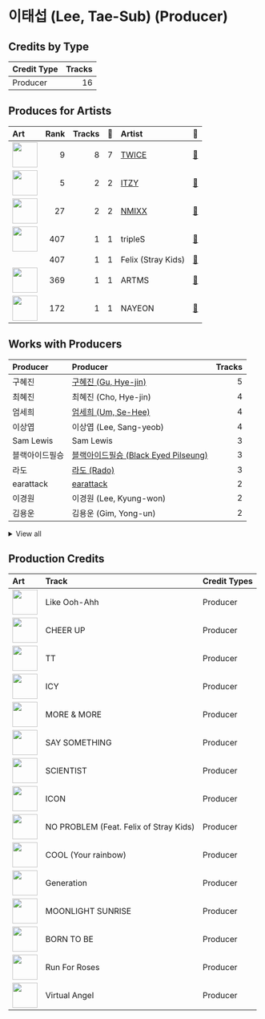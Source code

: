 # 이태섭 (Lee, Tae-Sub) (Producer)

## Credits by Type

| Credit Type | Tracks |
|:---|---:|
| Producer | 16 |

## Produces for Artists

| Art | Rank | Tracks | 💚 | Artist | 🔗 |
|:---|---:|---:|---:|:---|:---|
| <img src="https://i.scdn.co/image/ab6761610000e5eb0c6952f39ba680489149a54c" alt="" width="50" /> | 9 | 8 | 7 | [TWICE](../../artists/twice/overview.md) | [🔗](https://open.spotify.com/artist/7n2Ycct7Beij7Dj7meI4X0) |
| <img src="https://i.scdn.co/image/ab6761610000e5ebb0e2700dbc17b43328038f7a" alt="" width="50" /> | 5 | 2 | 2 | [ITZY](../../artists/itzy/overview.md) | [🔗](https://open.spotify.com/artist/2KC9Qb60EaY0kW4eH68vr3) |
| <img src="https://i.scdn.co/image/ab6761610000e5eb1edc72b57c227d48e28888b1" alt="" width="50" /> | 27 | 2 | 2 | [NMIXX](../../artists/nmixx/overview.md) | [🔗](https://open.spotify.com/artist/28ot3wh4oNmoFOdVajibBl) |
| <img src="https://i.scdn.co/image/ab6761610000e5eb562386d76cf9051be82de6f5" alt="" width="50" /> | 407 | 1 | 1 | tripleS | [🔗](https://open.spotify.com/artist/5Z71xE9prhpHrqL5thVMyK) |
| | 407 | 1 | 1 | Felix (Stray Kids) | [🔗](https://open.spotify.com/artist/40zyx4iztMjRbIIoI802r4) |
| <img src="https://i.scdn.co/image/ab6761610000e5eb0576f9b8cd1e8c68afe0e3e6" alt="" width="50" /> | 369 | 1 | 1 | ARTMS | [🔗](https://open.spotify.com/artist/213zHiFZwtDVEqyxeCbk07) |
| <img src="https://i.scdn.co/image/ab6761610000e5ebfbdd3f060e1cbe9e8eeaecac" alt="" width="50" /> | 172 | 1 | 1 | NAYEON | [🔗](https://open.spotify.com/artist/1VwDG9aBflQupaFNjUru9A) |

## Works with Producers

| Producer | Producer | Tracks |
|:---|:---|---:|
| 구혜진 | [구혜진 (Gu, Hye-jin)](../구혜진_(gu,_hye-jin)/overview.md) | 5 |
| 최혜진 | 최혜진 (Cho, Hye-jin) | 4 |
| 엄세희 | [엄세희 (Um, Se-Hee)](../엄세희_(um,_se-hee)/overview.md) | 4 |
| 이상엽 | 이상엽 (Lee, Sang-yeob) | 4 |
| Sam Lewis | Sam Lewis | 3 |
| 블랙아이드필승 | [블랙아이드필승 (Black Eyed Pilseung)](../블랙아이드필승_(black_eyed_pilseung)/overview.md) | 3 |
| 라도 | [라도 (Rado)](../라도_(rado)/overview.md) | 3 |
| earattack | [earattack](../earattack/overview.md) | 2 |
| 이경원 | 이경원 (Lee, Kyung-won) | 2 |
| 김용운 | 김용운 (Gim, Yong-un) | 2 |


<details>
<summary>View all</summary>

| Producer | Producer | Tracks |
|:---|:---|---:|
| Arschtritt Lindgren | [Arschtritt Lindgren](../arschtritt_lindgren/overview.md) | 2 |
| 임찬미 | 임찬미 (Kim, Chan-mi) | 2 |
| 신지영 | 신지영 (Shin, Ji-young) | 2 |
| Melanie Joy Fontana | Melanie Joy Fontana | 2 |
| 박진영 | 박진영 (Park, Jin Young) | 2 |
| Andrew Choi | Andrew Choi | 1 |
| Jaden Jeong | Jaden Jeong | 1 |
| TBHits | TBHits | 1 |
| HOJI | HOJI | 1 |
| Sam Carter | Sam Carter | 1 |
| 박랑 | 박랑 (박랑) | 1 |
| Kriz | [Kriz](../kriz/overview.md) | 1 |
| Daniel Mikael Caesar | Daniel Mikael Caesar | 1 |
| Cameron Neilson | Cameron Neilson | 1 |
| 이기 | 이기 (IGGY) | 1 |
| won. | won. | 1 |
| Greg Bonnick | Greg Bonnick | 1 |
| Ellen Berg Tollbom | Ellen Berg Tollbom | 1 |
| Nano | Nano | 1 |
| 강영현 | 강영현 (Kang, Young-hyun) | 1 |
| Zara Larsson | Zara Larsson | 1 |
| 정호현 | 정호현 (정호현) | 1 |
| Hannah Robinson | Hannah Robinson | 1 |
| Cazzi Opeia | Cazzi Opeia | 1 |
| Anne-Marie | Anne-Marie | 1 |
| 이우현 | 이우현 (Lee, Woo-hyun) | 1 |
| EL CAPITXN | EL CAPITXN | 1 |
| Frankie Day | Frankie Day | 1 |
| 서은일 | 서은일 (Seo, Eun-il) | 1 |
| Taet Chesterton | Taet Chesterton | 1 |
| Arineh Karimi | Arineh Karimi | 1 |
| 조유리 | 조유리 (Jo, Yuri) | 1 |
| BADD | BADD | 1 |
| 72 | 72 | 1 |
| Kaedi Dalley | Kaedi Dalley | 1 |
| 이나일 | 이나일 (E, Na-Il) | 1 |
| 우민정 | 우민정 (Umin, Je-ong) | 1 |
| Sungwoo Kim | Sungwoo Kim | 1 |
| LDN Noise | [LDN Noise](../ldn_noise/overview.md) | 1 |
| Justin Tranter | Justin Tranter | 1 |
| PENOMECO | PENOMECO | 1 |
| Ludwig Lindell | Ludwig Lindell | 1 |
| Maria Marcus | Maria Marcus | 1 |
| 김종수 | 김종수 (Kim, Jong-soo) | 1 |
| 김연서 | 김연서 (Kim, Yeon-seo) | 1 |
| 아르마딜로 | 아르마딜로 (Armadillo) | 1 |
| Julia Michaels | Julia Michaels | 1 |
| 이스란 | 이스란 (Lee, Seran) | 1 |
| GG Ramirez | GG Ramirez | 1 |
| Mr. Franks | Mr. Franks | 1 |
| Nina Ann Nelson | Nina Ann Nelson | 1 |
| MNEK | MNEK | 1 |
| Danny Shah | Danny Shah | 1 |
| Hayden Chapman | Hayden Chapman | 1 |
| YUE | YUE | 1 |
| 임홍진 | 임홍진 (Im, Hong-Jin) | 1 |
| BIBI | BIBI | 1 |
| Lauren Dyson | Lauren Dyson | 1 |
| Ashley Alisha | Ashley Alisha | 1 |
| Noday | Noday | 1 |
| Arte | Arte | 1 |
| 이해솔 | 이해솔 (Lee, Hae Sol) | 1 |
| 박은정 | 박은정 (박은정) | 1 |
| ZENUR | ZENUR | 1 |
| Shift K3Y | Shift K3Y | 1 |
| Ayushy | Ayushy | 1 |
| 조한솔 | 조한솔 (Cho, Han-sol) | 1 |
| Sophia Pae | Sophia Pae | 1 |
| Gusten Dahlqvist | Gusten Dahlqvist | 1 |
| Call Me Loop | Call Me Loop | 1 |
| 정은경 | [정은경 (Jung, Eun-Kyung)](../정은경_(jung,_eun-kyung)/overview.md) | 1 |
| 심은지 | [심은지 (Sim, Eunjee)](../심은지_(sim,_eunjee)/overview.md) | 1 |

</details>


## Production Credits

| Art | Track | Credit Types |
|:---|:---|:---|
| <img src="https://i.scdn.co/image/ab67616d0000b273ce17f432c79c5e45ce88688f" alt="" width="50" /> | Like Ooh-Ahh | Producer |
| <img src="https://i.scdn.co/image/ab67616d0000b2739e9e3a1adcc32090690fd0b6" alt="" width="50" /> | CHEER UP | Producer |
| <img src="https://i.scdn.co/image/ab67616d0000b273387444ab2fc1f08dfe7915ab" alt="" width="50" /> | TT | Producer |
| <img src="https://i.scdn.co/image/ab67616d0000b2731260c9a4d42b2615c9f67bb0" alt="" width="50" /> | ICY | Producer |
| <img src="https://i.scdn.co/image/ab67616d0000b27324869424ae632466b839a8a8" alt="" width="50" /> | MORE & MORE | Producer |
| <img src="https://i.scdn.co/image/ab67616d0000b2736570fd05bcff5edcb16e617d" alt="" width="50" /> | SAY SOMETHING | Producer |
| <img src="https://i.scdn.co/image/ab67616d0000b273d1961ecb307c9e05ec8f7e82" alt="" width="50" /> | SCIENTIST | Producer |
| <img src="https://i.scdn.co/image/ab67616d0000b273d1961ecb307c9e05ec8f7e82" alt="" width="50" /> | ICON | Producer |
| <img src="https://i.scdn.co/image/ab67616d0000b2735fb4a9cfbeb3b7beb337ed02" alt="" width="50" /> | NO PROBLEM (Feat. Felix of Stray Kids) | Producer |
| <img src="https://i.scdn.co/image/ab67616d0000b273eb1b1bb1651e8cca563f3967" alt="" width="50" /> | COOL (Your rainbow) | Producer |
| <img src="https://i.scdn.co/image/ab67616d0000b2731be910fd8122cd805d651a8d" alt="" width="50" /> | Generation | Producer |
| <img src="https://i.scdn.co/image/ab67616d0000b27359f57a5ca507a3d3fed81ea6" alt="" width="50" /> | MOONLIGHT SUNRISE | Producer |
| <img src="https://i.scdn.co/image/ab67616d0000b273470d0ba5f707b141d1337cf2" alt="" width="50" /> | BORN TO BE | Producer |
| <img src="https://i.scdn.co/image/ab67616d0000b27381d97a31253b898bc4149195" alt="" width="50" /> | Run For Roses | Producer |
| <img src="https://i.scdn.co/image/ab67616d0000b2733eaf9b3c1c804fec2bb06ac0" alt="" width="50" /> | Virtual Angel | Producer |